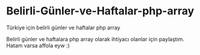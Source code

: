 # Belirli-Günler-ve-Haftalar-php-array
Türkiye için belirli günler ve haftalar php array


Belirli günler ve haftalara php array olarak ihtiyacı olanlar için paylaştım. Hatam varsa affola eyw :) 
